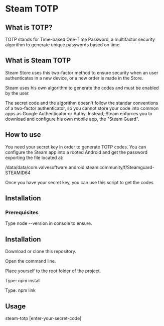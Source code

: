 ﻿# Steam TOTP

## What is TOTP?

TOTP stands for Time-based One-Time Password, a multifactor security algorithm to generate unique passwords based on time.

## What is Steam TOTP

Steam Store uses this two-factor method to ensure security when an user authenticates in a new device, or a new order is made in the Store.

Steam uses his own algorithm to generate the codes and must be enabled by the user.

The secret code and the algorithm doesn't follow the standar conventions of a two-factor authenticator, so you cannot store your code into common apps as Google Authenticator or Authy. Instead, Steam enforces you to download and configure his own mobile app, the "Steam Guard".

## How to use

You need your secret key in order to generate TOTP codes. You can configure the Steam app into a rooted Android and get the password exporting the file located at:

/data/data/com.valvesoftware.android.steam.community/f/Steamguard-STEAMID64

Once you have your secret key, you can use this script to get the codes

## Installation

### Prerequisites

Type node --version in console to ensure.

## Installation

Download or clone this repository.

Open the command line.

Place yourself to the root folder of the project.

Type: npm install

Type: npm link

## Usage

steam-totp [enter-your-secret-code]
